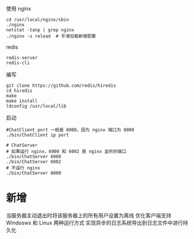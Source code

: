 使用
nginx
```
cd /usr/local/nginx/sbin
./nginx
netstat -tanp | grep nginx
./nginx -s reload  # 平滑加载新增配置
```

redis
```
redis-server
redis-cli
```

编写
```
git clone https://github.com/redis/hiredis
cd hiredis
make
make install
ldconfig /usr/local/lib
```


启动
```
#ChatClient port 一般是 8000，因为 nginx 端口为 8000
./bin/ChatClient ip port

# ChatServer
# 如果运行 nginx，6000 和 6002 是 nginx 监听的端口
./bin/ChatServer 6000
./bin/ChatServer 6002
# 不运行 nginx
./bin/ChatServer 8000
```

# 新增
当服务器主动退出时将该服务器上的所有用户设置为离线
优化客户端支持 Windosws 和 Linux 两种运行方式
实现异步的日志系统导出到日志文件中进行持久化

